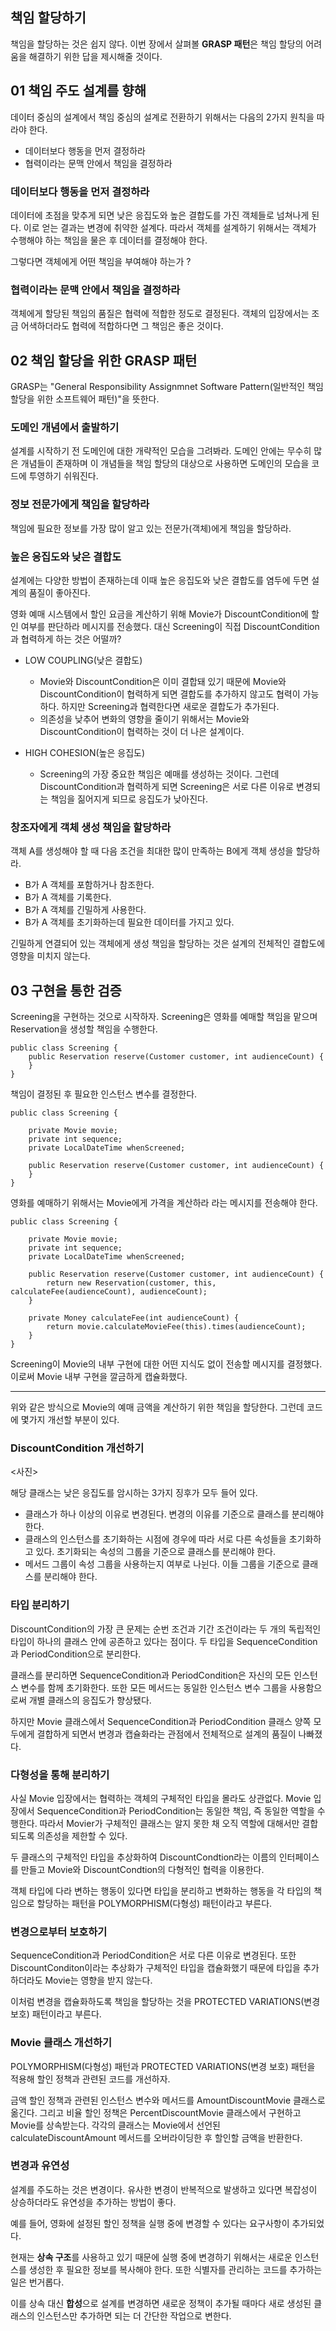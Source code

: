## 책임 할당하기

책임을 할당하는 것은 쉽지 않다. 이번 장에서 살펴볼 **GRASP 패턴**은 책임 할당의 어려움을 해결하기 위한 답을 제시해줄 것이다.

## 01 책임 주도 설계를 향해

데이터 중심의 설계에서 책임 중심의 설계로 전환하기 위해서는 다음의 2가지 원칙을 따라야 한다.

- 데이터보다 행동을 먼저 결정하라
- 협력이라는 문맥 안에서 책임을 결정하라

### 데이터보다 행동을 먼저 결정하라

데이터에 초점을 맞추게 되면 낮은 응집도와 높은 결합도를 가진 객체들로 넘쳐나게 된다. 이로 얻는 결과는 변경에 취약한 설계다. 따라서 객체를 설계하기 위해서는 객체가 수행해야 하는 책임을 물은 후 데이터를 결정해야 한다.

그렇다면 객체에게 어떤 책임을 부여해야 하는가 ?

### 협력이라는 문맥 안에서 책임을 결정하라

객체에게 할당된 책임의 품질은 협력에 적합한 정도로 결정된다. 객체의 입장에서는 조금 어색하더라도 협력에 적합하다면 그 책임은 좋은 것이다.

## 02 책임 할당을 위한 GRASP 패턴

GRASP는 "General Responsibility Assignmnet Software Pattern(일반적인 책임 할당을 위한 소프트웨어 패턴)"을 뜻한다.

### 도메인 개념에서 출발하기

설계를 시작하기 전 도메인에 대한 개략적인 모습을 그려봐라. 도메인 안에는 무수히 많은 개념들이 존재하며 이 개념들을 책임 할당의 대상으로 사용하면 도메인의 모습을 코드에 투영하기 쉬워진다.

### 정보 전문가에게 책임을 할당하라

책임에 필요한 정보를 가장 많이 알고 있는 전문가(객체)에게 책임을 할당하라.

### 높은 응집도와 낮은 결합도

설계에는 다양한 방법이 존재하는데 이때 높은 응집도와 낮은 결합도를 염두에 두면 설계의 품질이 좋아진다.

영화 예매 시스템에서 할인 요금을 계산하기 위해 Movie가 DiscountCondition에 할인 여부를 판단하라 메시지를 전송했다. 대신 Screening이 직접 DiscountCondition과 협력하게 하는 것은 어떨까?

- LOW COUPLING(낮은 결합도)
    - Movie와 DiscountCondition은 이미 결합돼 있기 때문에  Movie와 DiscountCondition이 협력하게 되면 결합도를 추가하지 않고도 협력이 가능하다. 하지만 Screening과 협력한다면 새로운 결합도가 추가된다.
    - 의존성을 낮추어 변화의 영향을 줄이기 위해서는 Movie와 DiscountCondition이 협력하는 것이 더 나은 설계이다.

- HIGH COHESION(높은 응집도)
    - Screening의 가장 중요한 책임은 예매를 생성하는 것이다. 그런데 DiscountCondition과 협력하게 되면 Screening은 서로 다른 이유로 변경되는 책임을 짊어지게 되므로 응집도가 낮아진다.

### 창조자에게 객체 생성 책임을 할당하라

객체 A를 생성해야 할 때 다음 조건을 최대한 많이 만족하는 B에게 객체 생성을 할당하라.

- B가 A 객체를 포함하거나 참조한다.
- B가 A 객체를 기록한다.
- B가 A 객체를 긴밀하게 사용한다.
- B가 A 객체를 초기화하는데 필요한 데이터를 가지고 있다.

긴밀하게 연결되어 있는 객체에게 생성 책임을 할당하는 것은 설계의 전체적인 결합도에 영향을 미치지 않는다.

## 03 구현을 통한 검증

Screening을 구현하는 것으로 시작하자. Screening은 영화를 예매할 책임을 맡으며 Reservation을 생성할 책임을 수행한다.

```
public class Screening {
    public Reservation reserve(Customer customer, int audienceCount) {
    }
}
```

책임이 결정된 후 필요한 인스턴스 변수를 결정한다.

```
public class Screening {

    private Movie movie;
    private int sequence;
    private LocalDateTime whenScreened;

    public Reservation reserve(Customer customer, int audienceCount) {
    }
}
```

영화를 예매하기 위해서는 Movie에게 가격을 계산하라 라는 메시지를 전송해야 한다.

```
public class Screening {

    private Movie movie;
    private int sequence;
    private LocalDateTime whenScreened;

    public Reservation reserve(Customer customer, int audienceCount) {
        return new Reservation(customer, this, calculateFee(audienceCount), audienceCount);
    }

    private Money calculateFee(int audienceCount) {
        return movie.calculateMovieFee(this).times(audienceCount);
    }
}
```

Screening이 Movie의 내부 구현에 대한 어떤 지식도 없이 전송할 메시지를 결정했다. 이로써 Movie 내부 구현을 깔금하게 캡슐화했다.

---

위와 같은 방식으로 Movie의 예매 금액을 계산하기 위한 책임을 할당한다. 그런데 코드에 몇가지 개선할 부분이 있다.

### DiscountCondition 개선하기

<사진>

해당 클래스는 낮은 응집도를 암시하는 3가지 징후가 모두 들어 있다.

- 클래스가 하나 이상의 이유로 변경된다. 변경의 이유를 기준으로 클래스를 분리해야 한다.
- 클래스의 인스턴스를 초기화하는 시점에 경우에 따라 서로 다른 속성들을 초기화하고 있다. 초기화되는 속성의 그룹을 기준으로 클래스를 분리해야 한다.
- 메서드 그룹이 속성 그룹을 사용하는지 여부로 나뉜다. 이들 그룹을 기준으로 클래스를 분리해야 한다.

### 타입 분리하기

DiscountCondition의 가장 큰 문제는 순번 조건과 기간 조건이라는 두 개의 독립적인 타입이 하나의 클래스 안에 공존하고 있다는 점이다. 두 타입을 SequenceCondition과 PeriodCondition으로 분리한다.

클래스를 분리하면 SequenceCondition과 PeriodCondition은 자신의 모든 인스턴스 변수를 함께 초기화한다. 또한 모든 메서드는 동일한 인스턴스 변수 그룹을 사용함으로써 개별 클래스의 응집도가 향상됐다.

하지만 Movie 클래스에서 SequenceCondition과 PeriodCondition 클래스 양쪽 모두에게 결합하게 되면서 변경과 캡슐화라는 관점에서 전체적으로 설계의 품질이 나빠졌다.

### 다형성을 통해 분리하기

사실 Movie 입장에서는 협력하는 객체의 구체적인 타입을 몰라도 상관없다. Movie 입장에서 SequenceCondition과 PeriodCondition는 동일한 책임, 즉 동일한 역할을 수행한다. 따라서 Movier가 구체적인 클래스는 알지 못한 채 오직 역할에 대해서만 결합되도록 의존성을 제한할 수 있다.

두 클래스의 구체적인 타입을 추상화하여 DiscountCondtion라는 이름의 인터페이스를 만들고 Movie와 DiscountCondtion의 다형적인 협력을 이용한다.

객체 타입에 다라 변하는 행동이 있다면 타입을 분리하고 변화하는 행동을 각 타입의 책임으로 할당하는 패턴을 POLYMORPHISM(다형성) 패턴이라고 부른다.

### 변경으로부터 보호하기

SequenceCondition과 PeriodCondition은 서로 다른 이유로 변경된다. 또한 DiscountConditon이라는 추상화가 구체적인 타입을 캡슐화했기 때문에 타입을 추가하더라도 Movie는 영향을 받지 않는다. 

이처럼 변경을 캡슐화하도록 책임을 할당하는 것을 PROTECTED VARIATIONS(변경 보호) 패턴이라고 부른다.

### Movie 클래스 개선하기

POLYMORPHISM(다형성) 패턴과 PROTECTED VARIATIONS(변경 보호) 패턴을 적용해 할인 정책과 관련된 코드를 개선하자.

금액 할인 정책과 관련된 인스턴스 변수와 메서드를 AmountDiscountMovie 클래스로 옮긴다. 그리고 비율 할인 정책은 PercentDiscountMovie 클래스에서 구현하고 Movie를 상속받는다. 각각의 클래스는 Movie에서 선언된 calculateDiscountAmount 메서드를 오버라이딩한 후 할인할 금액을 반환한다.

### 변경과 유연성

설계를 주도하는 것은 변경이다. 유사한 변경이 반복적으로 발생하고 있다면 복잡성이 상승하더라도 유연성을 추가하는 방법이 좋다.

예를 들어, 영화에 설정된 할인 정책을 실행 중에 변경할 수 있다는 요구사항이 추가되었다.

현재는 **상속 구조**를 사용하고 있기 때문에 실행 중에 변경하기 위해서는 새로운 인스턴스를 생성한 후 필요한 정보를 복사해야 한다. 또한 식별자를 관리하는 코드를 추가하는 일은 번거롭다.

이를 상속 대신 **합성**으로 설계를 변경하면 새로운 정책이 추가될 때마다 새로 생성된 클래스의 인스턴스만 추가하면 되는 더 간단한 작업으로 변한다.

